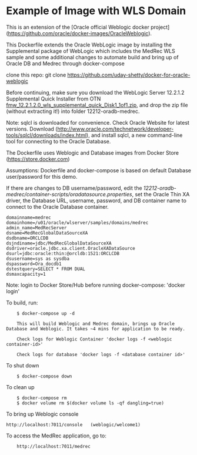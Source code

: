 Example of Image with WLS Domain
================================

This is an  extension of the [Oracle official Weblogic docker project] (https://github.com/oracle/docker-images/OracleWeblogic).

This Dockerfile extends the Oracle WebLogic image by installing the Supplemental package of WebLogic which includes the MedRec WLS sample and some additional changes to automate build and bring up of Oracle DB and Medrec through docker-compose

clone this repo:
git clone https://github.com/uday-shetty/docker-for-oracle-weblogic

Before continuing, make sure you download the WebLogic Server 12.2.1.2 Supplemental Quick Installer from OTN [fmw_12.2.1.2.0_wls_supplemental_quick_Disk1_1of1.zip](http://www.oracle.com/technetwork/middleware/weblogic/downloads/wls-for-dev-1703574.html), and drop the zip file (without extracting it!) into folder 12212-oradb-medrec.

Note: sqlcl is downloaded for convenience. Check Oracle Website for latest versions.
Download (http://www.oracle.com/technetwork/developer-tools/sqlcl/downloads/index.html), and install sqlcl, a new command-line tool for connecting to the Oracle Database.

The Dockerfile uses Weblogic and Database images from Docker Store (https://store.docker.com)

Assumptions: Dockerfile and docker-compose is based on  default Database user/password for this demo.

If there are changes to DB username/password, edit the *12212-oradb-medrec/container-scripts/oradatasource.properties*, set the Oracle Thin XA driver, the Database URL, username, password, and DB container name to connect to the Oracle Database container.

```
domainname=medrec
domainhome=/u01/oracle/wlserver/samples/domains/medrec
admin_name=MedRecServer
dsname=MedRecGlobalDataSourceXA
dsdbname=ORCLCDB
dsjndiname=jdbc/MedRecGlobalDataSourceXA
dsdriver=oracle.jdbc.xa.client.OracleXADataSource
dsurl=jdbc:oracle:thin:@orcldb:1521:ORCLCDB
dsusername=sys as sysdba
dspassword=Ora_docdb1
dstestquery=SELECT * FROM DUAL
dsmaxcapacity=1
```

Note: login to Docker Store/Hub before running docker-compose: 'docker login'

To build, run:

        $ docker-compose up -d

        This will build Weblogic and Medrec domain, brings up Oracle Database and Weblogic. It takes ~4 mins for application to be ready. 

        Check logs for Weblogic Container 'docker logs -f <weblogic container-id>'

        Check logs for database 'docker logs -f <database container id>' 

To shut down

        $ docker-compose down

To clean up

        $ docker-compose rm
        $ docker volume rm $(docker volume ls -qf dangling=true)


To bring up Weblogic console

	http://localhost:7011/console   (weblogic/welcome1)

To access the MedRec application, go to:

        http://localhost:7011/medrec


